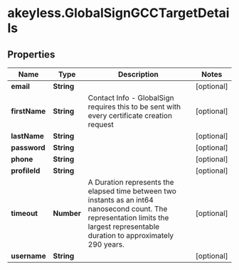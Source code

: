 # akeyless.GlobalSignGCCTargetDetails

## Properties

Name | Type | Description | Notes
------------ | ------------- | ------------- | -------------
**email** | **String** |  | [optional] 
**firstName** | **String** | Contact Info - GlobalSign requires this to be sent with every certificate creation request | [optional] 
**lastName** | **String** |  | [optional] 
**password** | **String** |  | [optional] 
**phone** | **String** |  | [optional] 
**profileId** | **String** |  | [optional] 
**timeout** | **Number** | A Duration represents the elapsed time between two instants as an int64 nanosecond count. The representation limits the largest representable duration to approximately 290 years. | [optional] 
**username** | **String** |  | [optional] 


